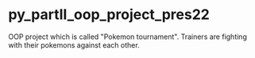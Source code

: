# py_partII_oop_project_pres22

OOP project which is  called "Pokemon tournament". Trainers  are  fighting with their pokemons  against  each other.     
